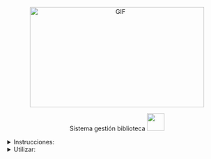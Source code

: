 <div align="center">
<p><img src="https://acegif.com/wp-content/gif/outerspace-51.gif" alt="GIF" width="400" height="230"></p><p><a 

<summary>Sistema gestión biblioteca <img src="https://cbsnews1.cbsistatic.com/hub/i/2017/10/17/b34c14c8-750e-4afa-838d-ba9da0a3b042/171016-nasa-gravitational-waves-article.gif" width="40px"></summary>

<div align="left">
 <details><summary>Instrucciones:</summary>
<summary> Dibuja el diagrama de clases UML basado en la descripción dada.
<summary> Asegúrate de incluir todas las relaciones y características.
<summary>Considera los modificadores de acceso apropiados para cada atributo y método.
 </details>
 <details><summary>Utilizar:</summary>
<summary>Clases, clases abstractas, interfaces
<summary>Atributos,  métodos para las clases
<summary>Asociaciones, agregaciones, composiciones, realizaciones, dependencias, herencias
<summary>Incluir -atributos y/o metodos estáticos
<summary>Implementar en java

